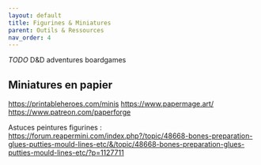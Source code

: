 ```yaml
---
layout: default
title: Figurines & Miniatures
parent: Outils & Ressources
nav_order: 4
---
```


*TODO*
D&D adventures boardgames

## Miniatures en papier 

https://printableheroes.com/minis
https://www.papermage.art/
https://www.patreon.com/paperforge

Astuces peintures figurines : https://forum.reapermini.com/index.php?/topic/48668-bones-preparation-glues-putties-mould-lines-etc/&/topic/48668-bones-preparation-glues-putties-mould-lines-etc/?p=1127711
